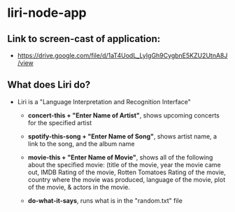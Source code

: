 # liri-node-app

## Link to screen-cast of application:
* https://drive.google.com/file/d/1aT4UodL_LyIgGh9CygbnE5KZU2UtnA8J/view

## What does Liri do?
* Liri is a "Language Interpretation and Recognition Interface"

  - **concert-this + "Enter Name of Artist"**, shows upcoming concerts for the specified artist

  - **spotify-this-song + "Enter Name of Song"**, shows artist name, a link to the song, and the album name

  - **movie-this + "Enter Name of Movie"**, shows all of the following about the specified movie: (title of the movie, year the movie came out, IMDB Rating of the movie, Rotten Tomatoes Rating of the movie, country where the movie was produced, language of the movie, plot of the movie, & actors in the movie.

  - **do-what-it-says**, runs what is in the "random.txt" file